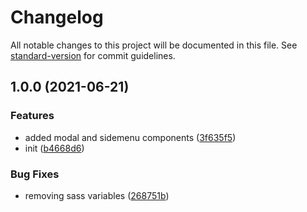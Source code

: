 # Changelog

All notable changes to this project will be documented in this file. See [standard-version](https://github.com/conventional-changelog/standard-version) for commit guidelines.

## 1.0.0 (2021-06-21)


### Features

* added modal and sidemenu components ([3f635f5](https://github.com/stranerd/sd-modal/commit/3f635f51a4c435fee4b350da2c8e476a0b8c7c6e))
* init ([b4668d6](https://github.com/stranerd/sd-modal/commit/b4668d6ac381812d6c54c6bd4e0efb6593cad9bd))


### Bug Fixes

* removing sass variables ([268751b](https://github.com/stranerd/sd-modal/commit/268751b8f9cb069e17fd8a382192a609f69669b5))
